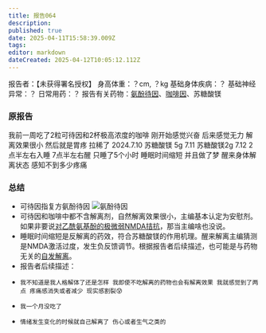 ```yaml
---
title: 报告064
description: 
published: true
date: 2025-04-11T15:58:39.009Z
tags: 
editor: markdown
dateCreated: 2025-04-12T10:05:12.112Z
---
```


报告者：【未获得署名授权】
身高体重：？cm, ？kg
基础身体疾病：？
基础神经异常：？
日常用药：？
报告有关药物：[氨酚待因](/%E5%A4%8D%E6%96%B9%E7%B3%BB%E5%88%97/#%E6%B0%A8%E9%85%9A%E7%83%B7%E8%83%BA)、[咖啡因](/%E7%99%BD%E5%85%94Bron/)、苏糖酸镁

### 原报告
我前一周吃了2粒可待因和2杯极高浓度的咖啡 刚开始感觉兴奋 后来感觉无力 解离效果很小 然后就是胃疼 拉稀了
2024.7.10 苏糖酸镁 5g
7.11 苏糖酸镁2g
7.12 2点半左右入睡  7点半左右醒 只睡了5个小时 睡眠时间缩短 并且做了梦 醒来身体解离状态 感知不到多少疼痛

### 总结
- 可待因指复方氨酚待因 ![氨酚待因](./imgs/氨酚待因.jpg)
- 可待因和咖啡中都不含解离剂，自然解离效果很小，主编基本认定为安慰剂。如果非要说[对乙酰氨基酚的极微弱NMDA拮抗](/%E5%A4%8D%E6%96%B9%E7%B3%BB%E5%88%97/#%E6%B0%A8%E9%85%9A%E7%83%B7%E8%83%BA)，那当主编啥也没说。
- 睡眠时间缩短是反解离的药效，符合苏糖酸镁的作用机理。醒来解离主编猜测是NMDA激活过度，发生负反馈调节。根据报告者后续描述，也可能是与药物无关的[自发解离](/%E5%B8%B8%E8%AF%86/)。
- 报告者后续描述：
-     我不知道是我人格解体了还是怎样 我即使不吃解离的药物也会有解离效果 我就感觉到了两点 疼痛感消失或者减少 现实感割裂😰
-     我一个月没吃了
-     情绪发生变化的时候就自己解离了 伤心或者生气之类的
